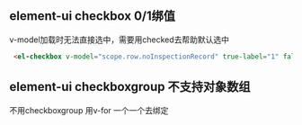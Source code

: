 ## element-ui checkbox 0/1绑值

v-model加载时无法直接选中，需要用checked去帮助默认选中

```html
 <el-checkbox v-model="scope.row.noInspectionRecord" true-label="1" false-label="0" :checked="scope.row.noInspectionRecord==1" />
```


## element-ui checkboxgroup 不支持对象数组

不用checkboxgroup 用v-for 一个一个去绑定

